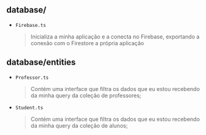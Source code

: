 ## database/

- `Firebase.ts`
  > Inicializa a minha aplicação e a conecta no Firebase, exportando a conexão com o Firestore a própria aplicação

## database/entities
- `Professor.ts`
  > Contém uma interface que filtra os dados que eu estou recebendo da minha query da coleção de professores;
- `Student.ts`
  > Contém uma interface que filtra os dados que eu estou recebendo da minha query da coleção de alunos;
